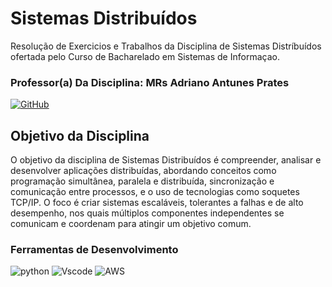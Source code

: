 # Sistemas Distribuídos

Resolução de Exercicios e Trabalhos da Disciplina de Sistemas Distríbuídos ofertada pelo Curso de Bacharelado em Sistemas de Informaçao.

### Professor(a) Da Disciplina: MRs Adriano Antunes Prates 
[![GitHub](https://img.shields.io/badge/GitHub-100000?style=for-the-badge&logo=github&logoColor=white)](https://github.com/adrianoifnmg)

## Objetivo da Disciplina
O objetivo da disciplina de Sistemas Distribuídos é compreender, analisar e desenvolver aplicações distribuídas, abordando conceitos como programação simultânea, paralela e distribuída, sincronização e comunicação entre processos, e o uso de tecnologias como soquetes TCP/IP. O foco é criar sistemas escaláveis, tolerantes a falhas e de alto desempenho, nos quais múltiplos componentes independentes se comunicam e coordenam para atingir um objetivo comum.

### Ferramentas de Desenvolvimento

![python](https://img.shields.io/badge/python-3670A0?style=for-the-badge&logo=python&logoColor=ffdd54) ![Vscode](https://img.shields.io/badge/Vscode-007ACC?style=for-the-badge&logo=visual-studio-code&logoColor=white) ![AWS](https://img.shields.io/badge/AWS-000.svg?style=for-the-badge&logo=amazon-aws&logoColor=white)

